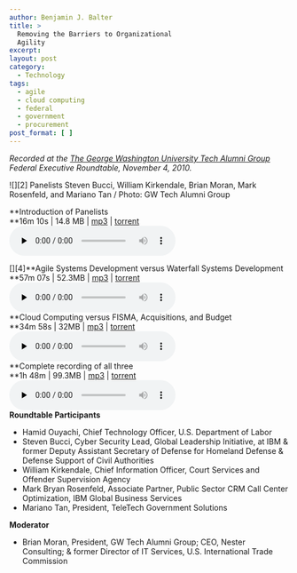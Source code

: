 ```yaml
---
author: Benjamin J. Balter
title: >
  Removing the Barriers to Organizational
  Agility
excerpt:
layout: post
category:
  - Technology
tags:
  - agile
  - cloud computing
  - federal
  - government
  - procurement
post_format: [ ]
---
```

*Recorded at the [The George Washington University Tech Alumni Group](http://www.facebook.com/group.php?gid=154839957865223) Federal Executive Roundtable, November 4, 2010.*

![][2]
Panelists Steven Bucci, William Kirkendale, Brian Moran, Mark Rosenfeld, and Mariano Tan / Photo: GW Tech Alumni Group

**Introduction of Panelists  
**16m 10s | 14.8 MB | [mp3](http://cdn.benbalter.com/wp-content/uploads/2010/11/68153_493302469280_603259280_5451391_4928024_n-300x199.jpg "Steven Bucci, William Kirkendale, Brian Moran, Mark Rosenfeld, Mariano Tan ") | [torrent](http://cdn.benbalter.com/wp-content/uploads/2010/11/Introduction.mp3)  
<audio id="wp\_mep\_1" controls="controls" preload="none" class="mejs-player " data-mejsoptions='{"features":["playpause","current","progress","duration","volume","tracks","fullscreen"],"audioWidth":250,"audioHeight":30}'> <source src="http://cdn.benbalter.com/wp-content/uploads/2010/11/Introduction.mp3" type="audio/mp3" /> </audio>

[][4]**Agile Systems Development versus Waterfall Systems Development  
**57m 07s | 52.3MB | [mp3](http://cdn.benbalter.com/wp-content/uploads/2010/11/Introduction.mp3?torrent) | [torrent](http://cdn.benbalter.com/wp-content/uploads/2010/11/Agile-v-Waterfall-Systems-Development.mp3)  
<audio id="wp\_mep\_2" controls="controls" src="http://cdn.benbalter.com/wp-content/uploads/2010/11/Agile-v-Waterfall-Systems-Development.mp3" preload="none" class="mejs-player " data-mejsoptions='{"features":["playpause","current","progress","duration","volume","tracks","fullscreen"],"audioWidth":250,"audioHeight":30}'> </audio>  
**Cloud Computing versus FISMA, Acquisitions, and Budget  
**34m 58s | 32MB | [mp3](http://cdn.benbalter.com/wp-content/uploads/2010/11/Agile-v-Waterfall-Systems-Development.mp3?torrent) | [torrent](http://cdn.benbalter.com/wp-content/uploads/2010/11/Cloud-Computing-v-FISMA.mp3)  
<audio id="wp\_mep\_3" controls="controls" src="http://cdn.benbalter.com/wp-content/uploads/2010/11/Cloud-Computing-v-FISMA.mp3" preload="none" class="mejs-player " data-mejsoptions='{"features":["playpause","current","progress","duration","volume","tracks","fullscreen"],"audioWidth":250,"audioHeight":30}'> </audio>  
**Complete recording of all three  
**1h 48m | 99.3MB | [mp3](http://cdn.benbalter.com/wp-content/uploads/2010/11/Cloud-Computing-v-FISMA.mp3?torrent) | [torrent](http://cdn.benbalter.com/wp-content/uploads/2010/11/Removing-Barriers-to-Organizational-Agility.mp3)  
<audio id="wp\_mep\_4" controls="controls" src="http://cdn.benbalter.com/wp-content/uploads/2010/11/Removing-Barriers-to-Organizational-Agility.mp3" preload="none" class="mejs-player " data-mejsoptions='{"features":["playpause","current","progress","duration","volume","tracks","fullscreen"],"audioWidth":250,"audioHeight":30}'> </audio>  
**Roundtable Participants**

*   Hamid Ouyachi, Chief Technology Officer, U.S. Department of Labor
*   Steven Bucci, Cyber Security Lead, Global Leadership Initiative, at IBM & former Deputy Assistant Secretary of Defense for Homeland Defense & Defense Support of Civil Authorities
*   William Kirkendale, Chief Information Officer, Court Services and Offender Supervision Agency
*   Mark Bryan Rosenfeld, Associate Partner, Public Sector CRM Call Center Optimization, IBM Global Business Services
*   Mariano Tan, President, TeleTech Government Solutions

**Moderator**

*   Brian Moran, President, GW Tech Alumni Group; CEO, Nester Consulting; & former Director of IT Services, U.S. International Trade Commission